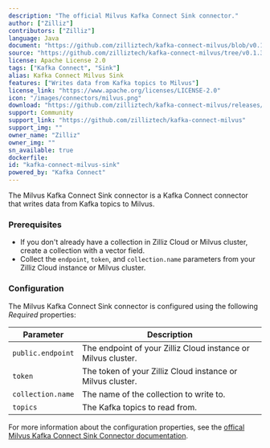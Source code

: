 ```yaml
---
description: "The official Milvus Kafka Connect Sink connector."
author: ["Zilliz"]
contributors: ["Zilliz"]
language: Java
document: "https://github.com/zilliztech/kafka-connect-milvus/blob/v0.1.3/README_OSS.md"
source: "https://github.com/zilliztech/kafka-connect-milvus/tree/v0.1.3"
license: Apache License 2.0
tags: ["Kafka Connect", "Sink"]
alias: Kafka Connect Milvus Sink
features: ["Writes data from Kafka topics to Milvus"]
license_link: "https://www.apache.org/licenses/LICENSE-2.0"
icon: "/images/connectors/milvus.png"
download: "https://github.com/zilliztech/kafka-connect-milvus/releases/tag/v0.1.3"
support: Community
support_link: "https://github.com/zilliztech/kafka-connect-milvus"
support_img: ""
owner_name: "Zilliz"
owner_img: ""
sn_available: true
dockerfile: 
id: "kafka-connect-milvus-sink"
powered_by: "Kafka Connect"
---
```


The Milvus Kafka Connect Sink connector is a Kafka Connect connector that writes data from Kafka topics to Milvus.

### Prerequisites

- If you don't already have a collection in Zilliz Cloud or Milvus cluster, create a collection with a vector field.
- Collect the `endpoint`, `token`, and `collection.name` parameters from your Zilliz Cloud instance or Milvus cluster.

### Configuration

The Milvus Kafka Connect Sink connector is configured using the following *Required* properties:

Parameter | Description
-|-
`public.endpoint` | The endpoint of your Zilliz Cloud instance or Milvus cluster.
`token` | The token of your Zilliz Cloud instance or Milvus cluster.
`collection.name` | The name of the collection to write to.
`topics` | The Kafka topics to read from.

For more information about the configuration properties, see the [offical Milvus Kafka Connect Sink Connector documentation](https://github.com/zilliztech/kafka-connect-milvus/blob/v0.1.3/README_OSS.md).

